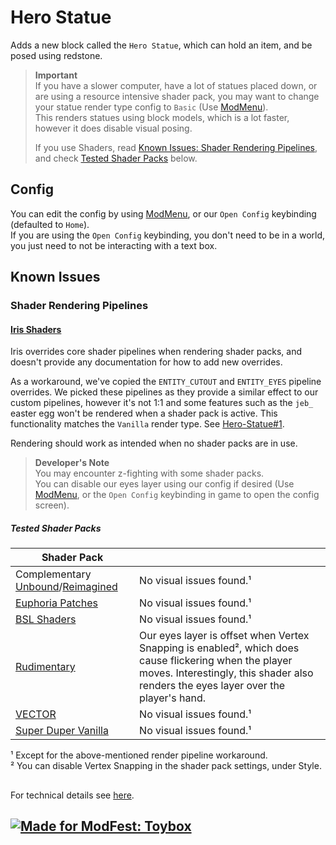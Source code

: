 # Hero Statue
Adds a new block called the `Hero Statue`, which can hold an item, and be posed using redstone.  

> **Important**  
> If you have a slower computer, have a lot of statues placed down, or are using a resource intensive shader pack, you may want to change your statue render type config to `Basic` (Use [ModMenu](https://modrinth.com/mod/modmenu)).  
> This renders statues using block models, which is a lot faster, however it does disable visual posing.  
>
> If you use Shaders, read [Known Issues: Shader Rendering Pipelines](#shader-rendering-pipelines), and check [Tested Shader Packs](#tested-shader-packs) below.  

## Config
You can edit the config by using [ModMenu](https://modrinth.com/mod/modmenu), or our `Open Config` keybinding (defaulted to `Home`).  
If you are using the `Open Config` keybinding, you don't need to be in a world, you just need to not be interacting with a text box.  

## Known Issues
### Shader Rendering Pipelines
#### [Iris Shaders](https://www.irisshaders.dev/)
Iris overrides core shader pipelines when rendering shader packs, and doesn't provide any documentation for how to add new overrides.  

As a workaround, we've copied the `ENTITY_CUTOUT` and `ENTITY_EYES` pipeline overrides. We picked these pipelines as they provide a similar effect to our custom pipelines, however it's not 1:1 and some features such as the `jeb_` easter egg won't be rendered when a shader pack is active. This functionality matches the `Vanilla` render type. See [Hero-Statue#1](https://github.com/legotaylor/Hero-Statue/issues/1).  

Rendering should work as intended when no shader packs are in use.  

> **Developer's Note**  
> You may encounter z-fighting with some shader packs.  
> You can disable our eyes layer using our config if desired (Use [ModMenu](https://modrinth.com/mod/modmenu), or the `Open Config` keybinding in game to open the config screen).  

##### Tested Shader Packs
| Shader Pack                                                                                                                                   |                                                                                                                                                                                              |
|-----------------------------------------------------------------------------------------------------------------------------------------------|----------------------------------------------------------------------------------------------------------------------------------------------------------------------------------------------|
| Complementary [Unbound](https://modrinth.com/shader/complementary-unbound)/[Reimagined](https://modrinth.com/shader/complementary-reimagined) | No visual issues found.¹                                                                                                                                                                     |
| [Euphoria Patches](https://modrinth.com/mod/euphoria-patches)                                                                                 | No visual issues found.¹                                                                                                                                                                     |
| [BSL Shaders](https://modrinth.com/shader/bsl-shaders)                                                                                        | No visual issues found.¹                                                                                                                                                                     |
| [Rudimentary](https://modrinth.com/shader/rudimentary-ps1)                                                                                    | Our eyes layer is offset when Vertex Snapping is enabled², which does cause flickering when the player moves. Interestingly, this shader also renders the eyes layer over the player's hand. |
| [VECTOR](https://modrinth.com/shader/vector)                                                                                                  | No visual issues found.¹                                                                                                                                                                     |
| [Super Duper Vanilla](https://modrinth.com/shader/super-duper-vanilla)                                                                        | No visual issues found.¹                                                                                                                                                                     |

¹ Except for the above-mentioned render pipeline workaround.  
² You can disable Vertex Snapping in the shader pack settings, under Style.  

##
For technical details see [here](https://github.com/legotaylor/Hero-Statue/blob/master/DEVELOPER_README.md).  


## [![Made for ModFest: Toybox](https://raw.githubusercontent.com/ModFest/art/refs/heads/v2/badge/svg/toybox/cozy.svg)](https://modfest.net/toybox)
